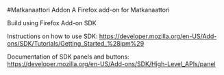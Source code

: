 #Matkanaattori Addon
A Firefox add-on for Matkanaattori

Build using Firefox Add-on SDK

Instructions on how to use SDK:
https://developer.mozilla.org/en-US/Add-ons/SDK/Tutorials/Getting_Started_%28jpm%29

Documentation of SDK panels and buttons:
https://developer.mozilla.org/en-US/Add-ons/SDK/High-Level_APIs/panel
